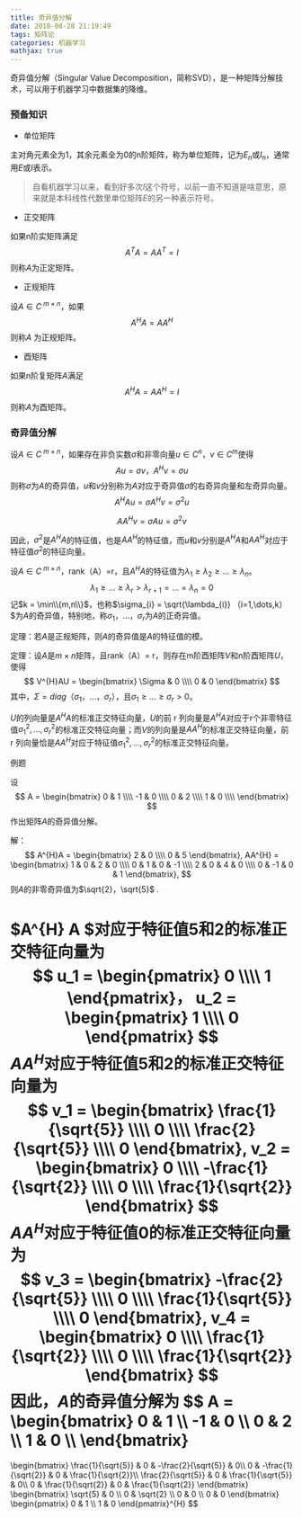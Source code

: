 ```yaml
---
title: 奇异值分解
date: 2018-08-28 21:19:49
tags: 矩阵论
categories: 机器学习
mathjax: true
---
```


奇异值分解（Singular Value Decomposition，简称SVD），是一种矩阵分解技术，可以用于机器学习中数据集的降维。

<!--more-->

### 预备知识

* 单位矩阵

主对角元素全为1，其余元素全为0的n阶矩阵，称为单位矩阵，记为$E_{n}$或$I_{n}$，通常用$E$或$I$表示。

> 自看机器学习以来，看到好多次$I$这个符号，以前一直不知道是啥意思，原来就是本科线性代数里单位矩阵$E$的另一种表示符号。

* 正交矩阵

如果n阶实矩阵满足
$$
A^{T}A = AA^{T} = I
$$
则称$A$为正定矩阵。

* 正规矩阵

设$A \in C^{\ m \times n}$，如果
$$
A^{H}A = AA^{H}
$$
则称$A$ 为正规矩阵。

* 酉矩阵

如果n阶复矩阵$A$满足
$$
A^{H}A = AA^{H} = I
$$
则称$A$为酉矩阵。

### 奇异值分解

设$A \in C^{\ m \times n}$，如果存在非负实数$\sigma$和非零向量$u \in C^{n}，v \in C^{m}$使得
$$
Au = \sigma v，A^{H}v = \sigma u
$$
则称$\sigma$为$A$的奇异值，$u$和$v$分别称为$A$对应于奇异值$\sigma$的右奇异向量和左奇异向量。
$$
A^{H}Au = \sigma A^{H} v = \sigma^{2} u
$$

$$
A A^{H} v = \sigma A u = \sigma^{2}v
$$

因此，$\sigma^{2}$是$A^{H} A$的特征值，也是$A A^{H}$的特征值，而$u$和$v$分别是$A^{H}A$和$A A^{H}$对应于特征值$\sigma^{2}$的特征向量。

设$A \in C^{\ m \times n}$，rank（A）=r，且$A^{H}A$的特征值为$\lambda_{1} \geq \lambda_{2} \geq \dots \geq \lambda_{n}$。
$$
\lambda_{1} \geq \dots \geq \lambda_{r} > \lambda_{r+1} = \dots = \lambda_{n} = 0
$$
记$k = \min\\{m,n\\}$，也称$\sigma_{i} = \sqrt{\lambda_{i}} （i=1,\dots,k）$为$A$的奇异值，特别地，称$\sigma_{1}，\dots，\sigma_{r}$为$A$的正奇异值。

定理：若$A$是正规矩阵，则$A$的奇异值是$A$的特征值的模。

定理：设$A$是$m \times n$矩阵，且rank（A）= r，则存在m阶酉矩阵$V$和n阶酉矩阵$U$，使得
$$
V^{H}AU = 
\begin{bmatrix}
\Sigma & 0 \\\\
0 & 0
\end{bmatrix}
$$
其中，$\Sigma = diag（\sigma_{1}，\dots，\sigma_{r}）$，且$\sigma_{1} \geq \dots \geq \sigma_{r} > 0$。

$U$的列向量是$A^{H}A$的标准正交特征向量，$U$的前 r 列向量是$A^{H}A$对应于r个非零特征值$\sigma_{1}^{2},\dots,\sigma_{r}^{2}$的标准正交特征向量；而$V$的列向量是$AA^{H}$的标准正交特征向量，前 r 列向量恰是$AA^{H}$对应于特征值$\sigma_{1}^{2},\dots,\sigma_{r}^{2}$的标准正交特征向量。

例题

设
$$
A = 
\begin{bmatrix}
0 & 1 \\\\
-1 & 0 \\\\
0 & 2 \\\\
1 & 0 \\\\
\end{bmatrix}
$$
作出矩阵$A$的奇异值分解。

解：
$$
A^{H}A = 
\begin{bmatrix}
2 & 0 \\\\
0 & 5
\end{bmatrix},
AA^{H} = 
\begin{bmatrix}
1 & 0 & 2 & 0 \\\\
0 & 1 & 0 & -1 \\\\
2 & 0 & 4 & 0 \\\\
0 & -1 & 0 & 1
\end{bmatrix},
$$
则$A$的非零奇异值为$\sqrt{2}，\sqrt{5}$ .

$A^{H} A $对应于特征值5和2的标准正交特征向量为
$$
u_1 = 
\begin{pmatrix}
0 \\\\ 1
\end{pmatrix}，
u_2 = 
\begin{pmatrix}
1 \\\\ 0
\end{pmatrix}
$$
$AA^{H}$对应于特征值5和2的标准正交特征向量为
$$
v_1 = 
\begin{bmatrix}
\frac{1}{\sqrt{5}} \\\\ 0 \\\\ \frac{2}{\sqrt{5}} \\\\ 0
\end{bmatrix},
v_2 = 
\begin{bmatrix}
0 \\\\ -\frac{1}{\sqrt{2}} \\\\ 0 \\\\ \frac{1}{\sqrt{2}} 
\end{bmatrix}
$$
$AA^{H}$对应于特征值0的标准正交特征向量为
$$
v_3 = 
\begin{bmatrix}
-\frac{2}{\sqrt{5}} \\\\ 0 \\\\ \frac{1}{\sqrt{5}} \\\\ 0
\end{bmatrix},
v_4 = 
\begin{bmatrix}
0 \\\\ \frac{1}{\sqrt{2}} \\\\ 0 \\\\ \frac{1}{\sqrt{2}} 
\end{bmatrix}
$$
因此，$A$的奇异值分解为
$$
A = 
\begin{bmatrix}
0 & 1 \\\\
-1 & 0 \\\\
0 & 2 \\\\
1 & 0 \\\\
\end{bmatrix}
= 
\begin{bmatrix}
\frac{1}{\sqrt{5}} & 0 & -\frac{2}{\sqrt{5}} & 0\\\\ 
0 & -\frac{1}{\sqrt{2}} & 0 & \frac{1}{\sqrt{2}}\\\\ 
\frac{2}{\sqrt{5}} & 0 & \frac{1}{\sqrt{5}} & 0\\\\ 
0 & \frac{1}{\sqrt{2}} & 0 & \frac{1}{\sqrt{2}}
\end{bmatrix}
\begin{bmatrix}
\sqrt{5} & 0 \\\\
0 & \sqrt{2} \\\\
0 & 0 \\\\
0 & 0
\end{bmatrix}
\begin{pmatrix}
0 & 1 \\\\
1 & 0
\end{pmatrix}^{H}
$$
